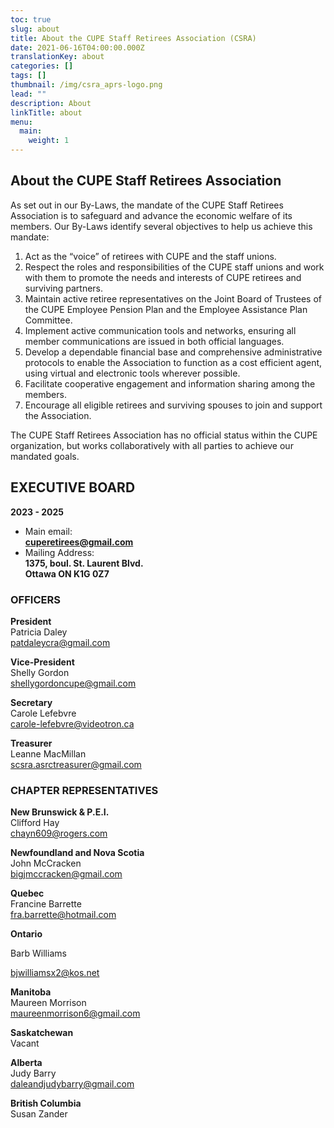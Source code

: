 ```yaml
---
toc: true
slug: about
title: About the CUPE Staff Retirees Association (CSRA)
date: 2021-06-16T04:00:00.000Z
translationKey: about
categories: []
tags: []
thumbnail: /img/csra_aprs-logo.png
lead: ""
description: About
linkTitle: about
menu:
  main:
    weight: 1
---
```

## About the CUPE Staff Retirees Association

As set out in our By-Laws, the mandate of the CUPE Staff Retirees Association is to safeguard and advance the economic welfare of its members. Our By-Laws identify several objectives to help us achieve this mandate:

1. Act as the “voice” of retirees with CUPE and the staff unions.
2. Respect the roles and responsibilities of the CUPE staff unions and work with them to promote the needs and interests of CUPE retirees and surviving partners.
3. Maintain active retiree representatives on the Joint Board of Trustees of the CUPE Employee Pension Plan and the Employee Assistance Plan Committee.
4. Implement active communication tools and networks, ensuring all member communications are issued in both official languages.
5. Develop a dependable financial base and comprehensive administrative protocols to enable the Association to function as a cost efficient agent, using virtual and electronic tools wherever possible.
6. Facilitate cooperative engagement and information sharing among the members.
7. Encourage all eligible retirees and surviving spouses to join and support the Association.

The CUPE Staff Retirees Association has no official status within the CUPE organization, but works collaboratively with all parties to achieve our mandated goals.

## **EXECUTIVE BOARD**

**2023 - 2025**

* Main email:\
  **cuperetirees@gmail.com**
* Mailing Address:\
  **1375, boul. St. Laurent Blvd.\
  Ottawa ON K1G 0Z7**

### **OFFICERS**

**President**\
Patricia Daley\
[patdaleycra@gmail.com](mailto:patdaleycra@gmail.com)

**Vice-President**\
Shelly Gordon\
[shellygordoncupe@gmail.com](mailto:shellygordoncupe@gmail.com)

**Secretary**\
Carole Lefebvre\
[carole-lefebvre@videotron.ca](mailto:carole-lefebvre@videotron.ca)

**Treasurer**\
Leanne MacMillan\
[scsra.asrctreasurer@gmail.com](mailto:scsra.asrctreasurer@gmail.com)

### **CHAPTER REPRESENTATIVES**

**New Brunswick & P.E.I.**\
Clifford Hay\
[chayn609@rogers.com](mailto:chayn609@rogers.com)

**Newfoundland and Nova Scotia**\
John McCracken\
[bigjmccracken@gmail.com](mailto:bigjmccracken@gmail.com)

**Quebec**\
Francine Barrette\
[fra.barrette@hotmail.com](mailto:fra.barrette@hotmail.com)

**Ontario**

Barb Williams

[bjwilliamsx2@kos.net](mailto:bjwilliamsx2@kos.net)

**Manitoba**\
Maureen Morrison\
[maureenmorrison6@gmail.com](mailto:maureenmorrison6@gmail.com)

**Saskatchewan**\
Vacant

**Alberta**\
Judy Barry\
[daleandjudybarry@gmail.com](mailto:daleandjudybarry@gmail.com)

**British Columbia**\
Susan Zander